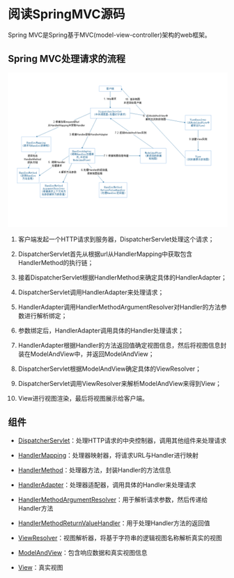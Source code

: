 # 阅读SpringMVC源码

Spring MVC是Spring基于MVC(model-view-controller)架构的web框架。

## Spring MVC处理请求的流程

![流程图](processing-request-flow-2.png)

1. 客户端发起一个HTTP请求到服务器，DispatcherServlet处理这个请求；

2. DispatcherServlet首先从根据url从HandlerMapping中获取包含HandlerMethod的执行链；

3. 接着DispatcherServlet根据HandlerMethod来确定具体的HandlerAdapter；

4. DispatcherServlet调用HandlerAdapter来处理请求；

5. HandlerAdapter调用HandlerMethodArgumentResolver对Handler的方法参数进行解析绑定；

6. 参数绑定后，HandlerAdapter调用具体的Handler处理请求；

7. HandlerAdapter根据Handler的方法返回值确定视图信息，然后将视图信息封装在ModelAndView中，并返回ModelAndView；

8. DispatcherServlet根据ModelAndView确定具体的ViewResolver；

9. DispatcherServlet调用ViewResolver来解析ModelAndView来得到View；

10. View进行视图渲染，最后将视图展示给客户端。

## 组件

- [DispatcherServlet](DispatcherServlet.md)：处理HTTP请求的中央控制器，调用其他组件来处理请求

- [HandlerMapping](HandlerMapping/README.md)：处理器映射器，将请求URL与Handler进行映射

- [HandlerMethod](HandlerMethod.md)：处理器方法，封装Handler的方法信息

- [HandlerAdapter](HandlerAdapter.md)：处理器适配器，调用具体的Handler来处理请求

- [HandlerMethodArgumentResolver](HandlerMethodArgumentResolver.md)：用于解析请求参数，然后传递给Handler方法

- [HandlerMethodReturnValueHandler](HandlerMethodReturnValueHandler.md)：用于处理Handler方法的返回值

- [ViewResolver](ViewResolver.md)：视图解析器，将基于字符串的逻辑视图名称解析真实的视图

- [ModelAndView](ModelAndView.md)：包含响应数据和真实视图信息

- [View](View.md)：真实视图
